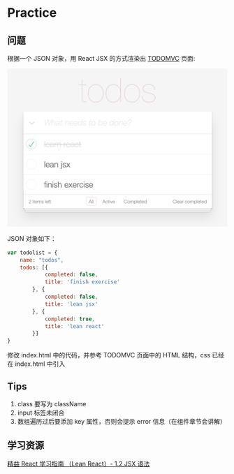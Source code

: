 # Practice
## 问题

根据一个 JSON 对象，用 React JSX 的方式渲染出 [TODOMVC](http://todomvc.com/examples/react/#/) 页面:

![](./img/todolist.png)

JSON 对象如下：

```javascript
var todolist = {
    name: "todos",
    todos: [{
            completed: false,
            title: 'finish exercise'
        }, {
            completed: false,
            title: 'lean jsx'
        }, {
            completed: true,
            title: 'lean react'
        }]
}
```

修改 index.html 中的代码，并参考 TODOMVC 页面中的 HTML 结构，css 已经在 index.html 中引入

## Tips 

1. class 要写为 className 
2. input 标签未闭合 
3. 数组遍历过后要添加 key 属性，否则会提示 error 信息（在组件章节会讲解）

## 学习资源
[精益 React 学习指南 （Lean React）- 1.2 JSX 语法](https://segmentfault.com/a/1190000005145610)


